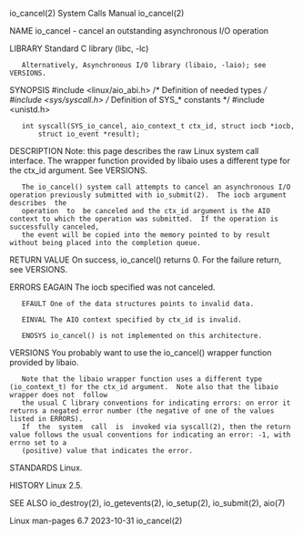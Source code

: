 io_cancel(2)							      System Calls Manual							  io_cancel(2)

NAME
       io_cancel - cancel an outstanding asynchronous I/O operation

LIBRARY
       Standard C library (libc, -lc)

       Alternatively, Asynchronous I/O library (libaio, -laio); see VERSIONS.

SYNOPSIS
       #include <linux/aio_abi.h>    /* Definition of needed types */
       #include <sys/syscall.h>	     /* Definition of SYS_* constants */
       #include <unistd.h>

       int syscall(SYS_io_cancel, aio_context_t ctx_id, struct iocb *iocb,
		   struct io_event *result);

DESCRIPTION
       Note:  this page describes the raw Linux system call interface.	The wrapper function provided by libaio uses a different type for the ctx_id argument.
       See VERSIONS.

       The io_cancel() system call attempts to cancel an asynchronous I/O operation previously submitted with io_submit(2).  The iocb argument	describes  the
       operation  to  be canceled and the ctx_id argument is the AIO context to which the operation was submitted.  If the operation is successfully canceled,
       the event will be copied into the memory pointed to by result without being placed into the completion queue.

RETURN VALUE
       On success, io_cancel() returns 0.  For the failure return, see VERSIONS.

ERRORS
       EAGAIN The iocb specified was not canceled.

       EFAULT One of the data structures points to invalid data.

       EINVAL The AIO context specified by ctx_id is invalid.

       ENOSYS io_cancel() is not implemented on this architecture.

VERSIONS
       You probably want to use the io_cancel() wrapper function provided by libaio.

       Note that the libaio wrapper function uses a different type (io_context_t) for the ctx_id argument.  Note also that the libaio wrapper does not	follow
       the usual C library conventions for indicating errors: on error it returns a negated error number (the negative of one of the values listed in ERRORS).
       If  the	system	call  is  invoked via syscall(2), then the return value follows the usual conventions for indicating an error: -1, with errno set to a
       (positive) value that indicates the error.

STANDARDS
       Linux.

HISTORY
       Linux 2.5.

SEE ALSO
       io_destroy(2), io_getevents(2), io_setup(2), io_submit(2), aio(7)

Linux man-pages 6.7							  2023-10-31								  io_cancel(2)
